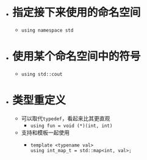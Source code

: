 - # 指定接下来使用的命名空间
	- ``using namespace std``
- # 使用某个命名空间中的符号
	- ``using std::cout``
- # 类型重定义
	- 可以取代``typedef``，看起来比其更直观
		- ``using fun = void (*)(int, int)``
	- 支持和模板一起使用
		- ```
		  template <typename val>
		  using int_map_t = std::map<int, val>;
		  ```